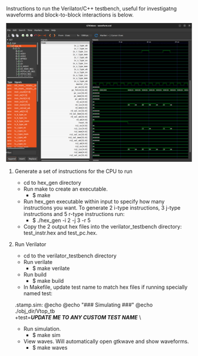 Instructions to run the Verilator/C++ testbench, useful for investigatng waveforms and block-to-block interactions is below.

![](https://github.com/taylortempleton/SimpleCPU_RISC-V/blob/master/risc-v/docs/gtkwaveform.png)

1. Generate a set of instructions for the CPU to run
	* cd to hex_gen directory
	* Run make to create an executable.
	  * $ make
	* Run hex_gen executable within input to specify how many instructions you want. To generate 2 i-type instructions, 3 j-type instructions and 5 r-type instructions run:
	  * $ ./hex_gen -i 2 -j 3 -r 5
	* Copy the 2 output hex files into the verilator_testbench directory: test_instr.hex and test_pc.hex.

2. Run Verilator
	* cd to the verilator_testbench directory
	* Run verilate
  	  * $ make verilate
	* Run build
	  * $ make build
	* In Makefile, update test name to match hex files if running specially named test:

	.stamp.sim:
	@echo
	@echo "### Simulating ###"
	@echo
	./obj_dir/Vtop_tb \
	+test=***UPDATE ME TO ANY CUSTOM TEST NAME*** \
	
	* Run simulation.
	  * $ make sim
	* View waves. Will automatically open gtkwave and show waveforms.
	  * $ make waves
	

